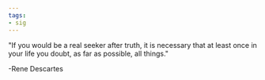 ```yaml
---
tags:
- sig
---
```




"If you would be a real seeker after truth, it is necessary that at least once in your life you doubt, as far as possible, all things." 

-Rene Descartes
